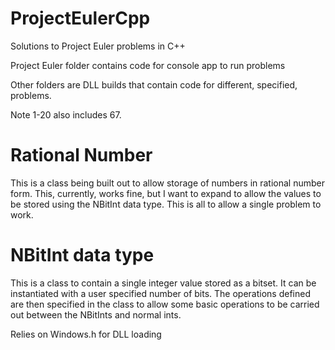 # ProjectEulerCpp
Solutions to Project Euler problems in C++

Project Euler folder contains code for console app to run problems

Other folders are DLL builds that contain code for different, specified, problems. 

Note 1-20 also includes 67.

# Rational Number
This is a class being built out to allow storage of numbers in rational number form. This, currently, works fine, but I want to expand to allow the values to be stored using the NBitInt data type. This is all to allow a single problem to work.

# NBitInt data type
This is a class to contain a single integer value stored as a bitset. It can be instantiated with a user specified number of bits. The operations defined are then specified in the class to allow some basic operations to be carried out between the NBitInts and normal ints.


Relies on Windows.h for DLL loading
